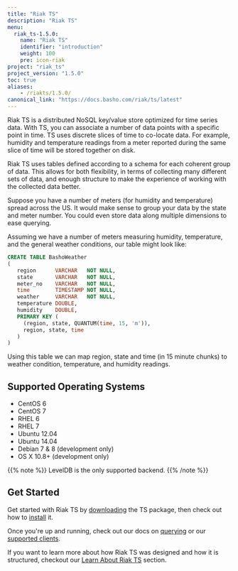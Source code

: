 ```yaml
---
title: "Riak TS"
description: "Riak TS"
menu:
  riak_ts-1.5.0:
    name: "Riak TS"
    identifier: "introduction"
    weight: 100
    pre: icon-riak
project: "riak_ts"
project_version: "1.5.0"
toc: true
aliases:
    - /riakts/1.5.0/
canonical_link: "https://docs.basho.com/riak/ts/latest"
---
```



[download]: downloads/
[installing]: setup/installing/
[learnabout]: learn-about/
[querying]: using/querying/
[supported clients]: developing/


Riak TS is a distributed NoSQL key/value store optimized for time series data. With TS, you can associate a number of data points with a specific point in time. TS uses discrete slices of time to co-locate data. For example, humidity and temperature readings from a meter reported during the same slice of time will be stored together on disk.

Riak TS uses tables defined according to a schema for each coherent group of
data. This allows for both flexibility, in terms of collecting many different
sets of data, and enough structure to make the experience of working with the collected data better.

Suppose you have a number of meters (for humidity and temperature) spread across
the US. It would make sense to group your data by the state and meter number. You could even store data along multiple dimensions to ease querying.

Assuming we have a number of meters measuring humidity, temperature, and the general weather conditions, our table might look like:

```sql
CREATE TABLE BashoWeather
(
   region      VARCHAR   NOT NULL,
   state       VARCHAR   NOT NULL,
   meter_no    VARCHAR   NOT NULL,
   time        TIMESTAMP NOT NULL,
   weather     VARCHAR   NOT NULL,
   temperature DOUBLE,
   humidity    DOUBLE,
   PRIMARY KEY (
     (region, state, QUANTUM(time, 15, 'm')),
     region, state, time
   )
)
```

Using this table we can map region, state and time (in 15 minute chunks) to weather condition, temperature, and humidity readings.


## Supported Operating Systems

* CentOS 6
* CentOS 7
* RHEL 6
* RHEL 7
* Ubuntu 12.04
* Ubuntu 14.04
* Debian 7 & 8 (development only)
* OS X 10.8+ (development only)

{{% note %}}
LevelDB is the only supported backend.
{{% /note %}}

## Get Started

Get started with Riak TS by [downloading][download] the TS package, then check out how to [install][installing] it.

Once you're up and running, check out our docs on [querying] or our [supported clients].

If you want to learn more about how Riak TS was designed and how it is structured, checkout our [Learn About Riak TS][learnabout] section.
